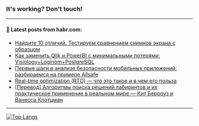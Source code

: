 ### It's working? Don't touch!

---
<!--
#### 🛠️ Technical stack:

![C++](https://img.shields.io/badge/C++-informational?logo=c%2B%2B&style=flat&logoColor=white&color=9C033A)
![Java](https://img.shields.io/badge/Java-informational?logo=java&style=flat&logoColor=white&color=007396)
![Kotlin](https://img.shields.io/badge/Kotlin-informational?logo=Kotlin&style=flat&logoColor=white&color=0095D5)
![JS](https://img.shields.io/badge/JS-informational?logo=javaScript&style=flat&logoColor=black&color=F7Df1E) <br>
![HTML5](https://img.shields.io/badge/HTML5-informational?logo=html5&style=flat&logoColor=white&color=E34F26)
![CSS3](https://img.shields.io/badge/CSS3-informational?logo=css3&style=flat&logoColor=white&color=157286)
![Sass](https://img.shields.io/badge/Saas-informational?logo=sass&style=flat&logoColor=white&color=hotpink)
![PHP](https://img.shields.io/badge/PHP-informational?logo=php&style=flat&logoColor=white&color=777BB4) <br>
![WebPAck](https://img.shields.io/badge/WebPack-informational?logo=webPack&style=flat&logoColor=white&color=FF6F00)
![Bootstrap](https://img.shields.io/badge/Bootstrap-informational?logo=Bootstrap&style=flat&logoColor=white&color=7952B3)
![MySQL](https://img.shields.io/badge/MySQL-informational?logo=MySQL&style=flat&logoColor=white&color=00f) <br>
![NodeJS](https://img.shields.io/badge/NodeJS-informational?logo=node.js&style=flat&logoColor=white&color=43853D)
![Spring](https://img.shields.io/badge/Spring-informational?logo=Spring&style=flat&logoColor=white&color=0A9EDC)
![Angular](https://img.shields.io/badge/Vue-informational?logo=vue.js&style=flat&logoColor=white&color=red)
![Git](https://img.shields.io/badge/Git-informational?logo=git&style=flat&logoColor=white&color=darkorange)

___
-->

#### 💬 Latest posts from habr.com:

<!-- BLOG-POST-LIST:START -->
- [Найдите 10 отличий. Тестируем сравнением снимков экрана с образцом](https://habr.com/ru/post/692974/?utm_source=habrahabr&utm_medium=rss&utm_campaign=692974)
- [Как заменить Qlik и PowerBI с минимальными потерями: Visiology+Loginom+PostgreSQL](https://habr.com/ru/post/692876/?utm_source=habrahabr&utm_medium=rss&utm_campaign=692876)
- [Первые шаги в анализе безопасности мобильных приложений: разбираемся на примере Allsafe](https://habr.com/ru/post/688064/?utm_source=habrahabr&utm_medium=rss&utm_campaign=688064)
- [Real-time optimization &lpar;RTO&rpar; — что это такое и в чем его польза](https://habr.com/ru/post/693042/?utm_source=habrahabr&utm_medium=rss&utm_campaign=693042)
- [[Перевод] Алгоритмы поиска решений лабиринтов и их практическое применение в реальном мире — Кит Берроуз и Ванесса Клотцман](https://habr.com/ru/post/693036/?utm_source=habrahabr&utm_medium=rss&utm_campaign=693036)
<!-- BLOG-POST-LIST:END -->

---

[![Top Langs](https://github-readme-stats.vercel.app/api/top-langs/?username=zloylis&layout=compact&hide_border=true&theme=dracula)](https://github.com/zloylis)
